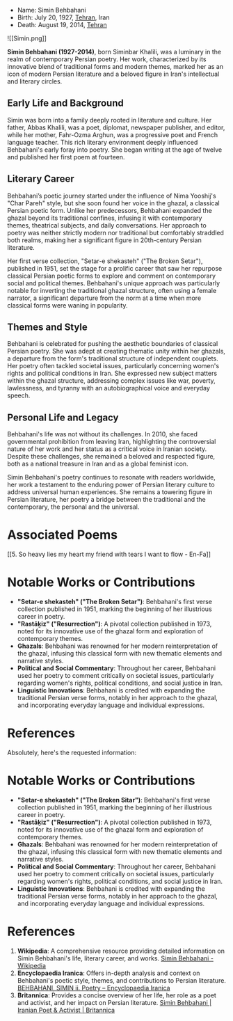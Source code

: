 - Name: Simin Behbahani
- Birth: July 20, 1927, [Tehran](https://goo.gl/maps/JkK6y9Lk8XwEj6cA8), Iran
- Death: August 19, 2014, [Tehran](https://goo.gl/maps/JkK6y9Lk8XwEj6cA8)

![[Simin.png]]

**Simin Behbahani (1927-2014)**, born Siminbar Khalili, was a luminary in the realm of contemporary Persian poetry. Her work, characterized by its innovative blend of traditional forms and modern themes, marked her as an icon of modern Persian literature and a beloved figure in Iran's intellectual and literary circles.

## Early Life and Background

Simin was born into a family deeply rooted in literature and culture. Her father, Abbas Khalili, was a poet, diplomat, newspaper publisher, and editor, while her mother, Fahr-Ozma Arghun, was a progressive poet and French language teacher. This rich literary environment deeply influenced Behbahani's early foray into poetry. She began writing at the age of twelve and published her first poem at fourteen​[](https://en.wikipedia.org/wiki/Simin_Behbahani)​.

## Literary Career

Behbahani’s poetic journey started under the influence of Nima Yooshij's "Char Pareh" style, but she soon found her voice in the ghazal, a classical Persian poetic form. Unlike her predecessors, Behbahani expanded the ghazal beyond its traditional confines, infusing it with contemporary themes, theatrical subjects, and daily conversations. Her approach to poetry was neither strictly modern nor traditional but comfortably straddled both realms, making her a significant figure in 20th-century Persian literature​​​[](https://iranicaonline.org/articles/behbahani-simin-2-poetry)​.

Her first verse collection, "Setar-e shekasteh" ("The Broken Setar"), published in 1951, set the stage for a prolific career that saw her repurpose classical Persian poetic forms to explore and comment on contemporary social and political themes. Behbahani's unique approach was particularly notable for inverting the traditional ghazal structure, often using a female narrator, a significant departure from the norm at a time when more classical forms were waning in popularity​[](https://www.britannica.com/biography/Simin-Behbahani)​.

## Themes and Style

Behbahani is celebrated for pushing the aesthetic boundaries of classical Persian poetry. She was adept at creating thematic unity within her ghazals, a departure from the form's traditional structure of independent couplets. Her poetry often tackled societal issues, particularly concerning women's rights and political conditions in Iran. She expressed new subject matters within the ghazal structure, addressing complex issues like war, poverty, lawlessness, and tyranny with an autobiographical voice and everyday speech​[](https://iranicaonline.org/articles/behbahani-simin-2-poetry)​.

## Personal Life and Legacy

Behbahani's life was not without its challenges. In 2010, she faced governmental prohibition from leaving Iran, highlighting the controversial nature of her work and her status as a critical voice in Iranian society. Despite these challenges, she remained a beloved and respected figure, both as a national treasure in Iran and as a global feminist icon​[](https://en.wikipedia.org/wiki/Simin_Behbahani)​.

Simin Behbahani's poetry continues to resonate with readers worldwide, her work a testament to the enduring power of Persian literary culture to address universal human experiences. She remains a towering figure in Persian literature, her poetry a bridge between the traditional and the contemporary, the personal and the universal.

# Associated Poems
[[5. So heavy lies my heart my friend with tears I want to flow - En-Fa]]

# Notable Works or Contributions

- **"Setar-e shekasteh" ("The Broken Setar")**: Behbahani's first verse collection published in 1951, marking the beginning of her illustrious career in poetry.  
- **"Rastāḵiz" ("Resurrection")**: A pivotal collection published in 1973, noted for its innovative use of the ghazal form and exploration of contemporary themes.  
- **Ghazals**: Behbahani was renowned for her modern reinterpretation of the ghazal, infusing this classical form with new thematic elements and narrative styles.  
- **Political and Social Commentary**: Throughout her career, Behbahani used her poetry to comment critically on societal issues, particularly regarding women's rights, political conditions, and social justice in Iran.  
- **Linguistic Innovations**: Behbahani is credited with expanding the traditional Persian verse forms, notably in her approach to the ghazal, and incorporating everyday language and individual expressions.  

# References

Absolutely, here's the requested information:

# Notable Works or Contributions
- **"Setar-e shekasteh" ("The Broken Sitar")**: Behbahani's first verse collection published in 1951, marking the beginning of her illustrious career in poetry.
- **"Rastāḵiz" ("Resurrection")**: A pivotal collection published in 1973, noted for its innovative use of the ghazal form and exploration of contemporary themes.
- **Ghazals**: Behbahani was renowned for her modern reinterpretation of the ghazal, infusing this classical form with new thematic elements and narrative styles.
- **Political and Social Commentary**: Throughout her career, Behbahani used her poetry to comment critically on societal issues, particularly regarding women's rights, political conditions, and social justice in Iran.
- **Linguistic Innovations**: Behbahani is credited with expanding the traditional Persian verse forms, notably in her approach to the ghazal, and incorporating everyday language and individual expressions.

# References
1. **Wikipedia**: A comprehensive resource providing detailed information on Simin Behbahani's life, literary career, and works. [Simin Behbahani - Wikipedia](https://en.wikipedia.org/wiki/Simin_Behbahani)
2. **Encyclopaedia Iranica**: Offers in-depth analysis and context on Behbahani's poetic style, themes, and contributions to Persian literature. [BEHBAHANI, SIMIN ii. Poetry – Encyclopaedia Iranica](https://iranicaonline.org/articles/behbahani-simin-ii-poetry)
3. **Britannica**: Provides a concise overview of her life, her role as a poet and activist, and her impact on Persian literature. [Simin Behbahani | Iranian Poet & Activist | Britannica](https://www.britannica.com/biography/Simin-Behbahani)

